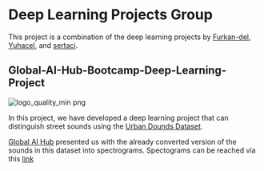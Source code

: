 # Deep Learning Projects Group
This project is a combination of the deep learning projects by [Furkan-del](https://github.com/Furkan-del), [Yuhacel](https://github.com/Yuhacel), and [sertaci](https://github.com/sertaci).

## Global-AI-Hub-Bootcamp-Deep-Learning-Project

![logo_quality_min png](https://user-images.githubusercontent.com/74237094/193462506-1db63350-7f10-4bbe-ace9-bb623a2e64be.jpg)

In this project, we have developed a deep learning project that can distinguish street sounds using the [Urban Dounds Dataset](https://urbansounddataset.weebly.com/urbansound8k.html). 

[Global AI Hub](https://globalaihub.com/) presented us with the already converted version of the sounds in this dataset into spectrograms. Spectograms can be reached via this [link](https://drive.google.com/drive/folders/1xey3vAVNDjWxnSfhuUsf_5dGANZWmCog)
